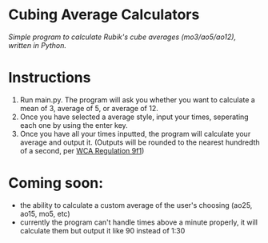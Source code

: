 # Cubing Average Calculators



_Simple program to calculate Rubik's cube averages (mo3/ao5/ao12), written in Python._

# Instructions
1. Run main.py. The program will ask you whether you want to calculate a mean of 3, average of 5, or average of 12. 
2. Once you have selected a average style, input your times, seperating each one by using the enter key.
3. Once you have all your times inputted, the program will calculate your average and output it. (Outputs will be rounded to the nearest hundredth of a second, per <a href="https://www.worldcubeassociation.org/regulations/#9f1">WCA Regulation 9f1</a>)

# Coming soon:

- the ability to calculate a custom average of the user's choosing (ao25, ao15, mo5, etc)
- currently the program can't handle times above a minute properly, it will calculate them but output it like 90 instead of 1:30




 
